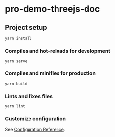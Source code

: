<!--
 * @Author: xuziyong
 * @Date: 2021-03-27 02:14:48
 * @LastEditors: xuziyong
 * @LastEditTime: 2021-03-28 02:36:14
 * @Description: TODO
-->
# pro-demo-threejs-doc

## Project setup

```
yarn install
```

### Compiles and hot-reloads for development

```
yarn serve
```

### Compiles and minifies for production

```
yarn build
```

### Lints and fixes files

```
yarn lint
```

### Customize configuration

See [Configuration Reference](https://cli.vuejs.org/config/).
